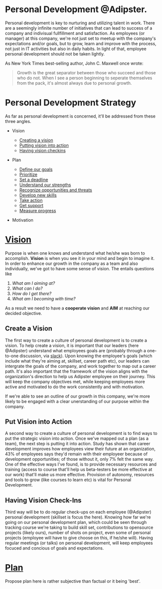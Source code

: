 # Personal Development @Adipster.
Personal development is key to nurturing and utilizing talent in work. There are a seemingly infinite number of initiatives that can lead to success of a company and indivisual fullfillment and satisfaction. As employees (or manager) at this
company, we're not just set to meetup with the company's expectations and/or goals, 
but to grow, learn and improve with the process, not just in IT activities but also in daily habits. In light of that, employee personal
development should not be taken lightly.

As New York Times best-selling author, John C. Maxwell once wrote:

> Growth is the great separator between those who succeed and those who do not. When I see
> a person beginning to seperate themselves from the pack, it's almost always due to 
> personal growth.

# Personal Development Strategy

As far as personal development is concerned, it'll be addressed from these three angles. 
* Vision
    - [Creating a vision](1)
    - [Putting vision into action]()
    - [Having vision checkins]()
* Plan
    - [Define our goals](1)
    - [Prioritize](1)
    - [Set a deadline](1)
    - [Understand our strengths](1)
    - [Recognize opportunities and threats](1)
    - [Develop new skills](1)
    - [Take action](1)
    - [Get support](1)
    - [Measure progress](1)
    
* Motivation

# [Vision]([1])

Purpose is when one knows and understand what he/she was born to accomplish. **Vision** is when you see it in your mind and begin to imagine it. In order to enhance our growth in the company as a team and also individually, we've got to have some sense of vision. The entails questions like 

1. *What am I aiming at?*
2. *What can I do?*
3. *How do I get there?*
4. *What am I becoming with time?* 

As a result we need to have a **cooperate vision** and **AIM** at reaching our decided objective. 

## Create a Vision

The first way to create a culture of personal development is to create a vision. To help create a vision, it is important that our leaders (here @Adipster) understand what employees goals are (probably through a one-to-one discussion, via [slack](https://slack.com/)). Upon knowing the employee's goals (which include what they're aiming at, skillset, career path etc), our leaders can intergrate the goals of the company, and work together to map out a career path. It's also important that the framework of the vision aligns with the organization's direction to help us Adipster employee on their journey. This will keep the company objectives met, while keeping employees more active and motivated to do the work consistently and with motivation.

If we're able to see an outline of our growth in this company, we're more likely to be 
engaged with a clear unerstanding of our purpose within the company. 

## Put Vision into Action

A second way to create a culture of personal development is to find ways to put the strategic vision into action. Once we've mapped out a plan (as a team), the next step is putting it into action. Study has shown that career development improves how employees view their future at an organization, 43% of employees says they'd remain with their employeer because of development opportunities; of those without it, only 7% felt the same way. One of the effective ways I've found, is to provide necessary resources and training (access to course that'll help us beta-testers be more effective at our work) that'll make us more effective. Provision of autonomy, resources and tools to grow (like courses to learn etc) is vital for Personal Development.

## Having Vision Check-Ins

Third way will be to do regular check-ups on each employee (@Adipster) personal development (skillset is focus the here). Knowing how far we're going on our personal development plan, which could be seen through tracking course we're taking to build skill set, contributions to opensource projects (likely ours), number of shots on project, even some of personal projects (employee will have to give choose on this, if he/she will). Having regular meetings (or talks) on personal development, will keep employees focuced and concious of goals and expectations.

# [Plan]([1])

Propose plan here is rather subjective than factual or it being 'best'.



